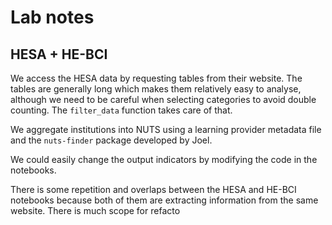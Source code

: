 # Lab notes

## HESA + HE-BCI

We access the HESA data by requesting tables from their website. The tables are generally long which makes them relatively easy to analyse, although we need to be careful when selecting categories to avoid double counting. The `filter_data` function takes care of that. 

We aggregate institutions into NUTS using a learning provider metadata file and the `nuts-finder` package developed by Joel. 

We could easily change the output indicators by modifying the code in the notebooks.

There is some repetition and overlaps between the HESA and HE-BCI notebooks because both of them are extracting information from the same website. There is much scope for refacto




